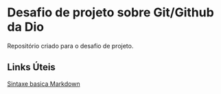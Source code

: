 # Desafio de projeto sobre Git/Github da Dio
Repositório criado para o desafio de projeto.

## Links Úteis
[Sintaxe basica Markdown](https://www.markdownguide.org/basic-syntax/)
